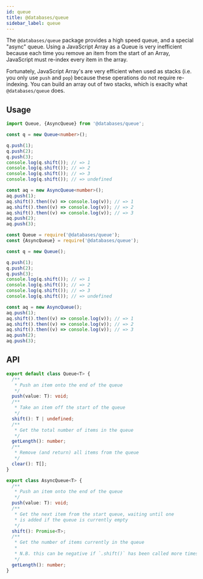 ```yaml
---
id: queue
title: @databases/queue
sidebar_label: queue
---
```


The `@databases/queue` package provides a high speed queue, and a special "async" queue. Using a JavaScript Array as a Queue is very inefficient because each time you remove an item from the start of an Array, JavaScript must re-index every item in the array.

Fortunately, JavaScript Array's are very efficient when used as stacks (i.e. you only use `push` and `pop`) because these operations do not require re-indexing. You can build an array out of two stacks, which is exaclty what `@databases/queue` does.

## Usage

```typescript
import Queue, {AsyncQueue} from '@databases/queue';

const q = new Queue<number>();

q.push(1);
q.push(2);
q.push(3);
console.log(q.shift()); // => 1
console.log(q.shift()); // => 2
console.log(q.shift()); // => 3
console.log(q.shift()); // => undefined

const aq = new AsyncQueue<number>();
aq.push(1);
aq.shift().then((v) => console.log(v)); // => 1
aq.shift().then((v) => console.log(v)); // => 2
aq.shift().then((v) => console.log(v)); // => 3
aq.push(2);
aq.push(3);
```

```javascript
const Queue = require('@databases/queue');
const {AsyncQueue} = require('@databases/queue');

const q = new Queue();

q.push(1);
q.push(2);
q.push(3);
console.log(q.shift()); // => 1
console.log(q.shift()); // => 2
console.log(q.shift()); // => 3
console.log(q.shift()); // => undefined

const aq = new AsyncQueue();
aq.push(1);
aq.shift().then((v) => console.log(v)); // => 1
aq.shift().then((v) => console.log(v)); // => 2
aq.shift().then((v) => console.log(v)); // => 3
aq.push(2);
aq.push(3);
```

## API

```typescript
export default class Queue<T> {
  /**
   * Push an item onto the end of the queue
   */
  push(value: T): void;
  /**
   * Take an item off the start of the queue
   */
  shift(): T | undefined;
  /**
   * Get the total number of items in the queue
   */
  getLength(): number;
  /**
   * Remove (and return) all items from the queue
   */
  clear(): T[];
}

export class AsyncQueue<T> {
  /**
   * Push an item onto the end of the queue
   */
  push(value: T): void;
  /**
   * Get the next item from the start queue, waiting until one
   * is added if the queue is currently empty
   */
  shift(): Promise<T>;
  /**
   * Get the number of items currently in the queue
   *
   * N.B. this can be negative if `.shift()` has been called more times than `.push()`
   */
  getLength(): number;
}
```

